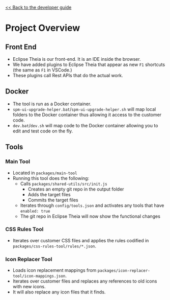 [<< Back to the developer guide](../developer_guide.md)

# Project Overview

## Front End

- Eclipse Theia is our front-end. It is an IDE inside the browser.
- We have added plugins to Eclipse Theia that appear as new `F1` shortcuts (the same as `F1` in VSCode.)
- These plugins call Rest APIs that do the actual work.

## Docker

- The tool is run as a Docker container.
- `spm-ui-upgrade-helper.bat`/`spm-ui-upgrade-helper.sh` will map local folders to the Docker container thus allowing it access to the customer code.
- `dev.bat`/`dev.sh` will map code to the Docker container allowing you to edit and test code on the fly.

## Tools

### Main Tool

- Located in `packages/main-tool`
- Running this tool does the following:
    - Calls `packages/shared-utils/src/init.js`
        - Creates an empty git repo in the output folder
        - Adds the target files
        - Commits the target files
    - Iterates through `config/tools.json` and activates any tools that have `enabled: true`
    - The git repo in Eclipse Theia will now show the functional changes

### CSS Rules Tool

- Iterates over customer CSS files and applies the rules codified in `packages/css-rules-tool/rules/*.json`.

### Icon Replacer Tool

- Loads icon replacement mappings from `packages/icon-replacer-tool/icon-mappings.json`.
- Iterates over customer files and replaces any references to old icons with new icons.
- It will also replace any icon files that it finds.
